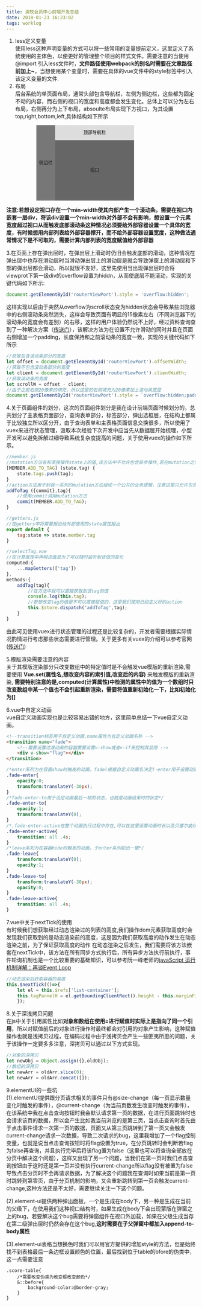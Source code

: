```yaml
---
title: 澳牧会员中心前端开发总结
date: 2018-01-23 16:23:02
tags: worklog
---
```

1. less定义变量   
使用less这种声明变量的方式可以将一些常用的变量提前定义，这里定义了系统使用的主体色，以便更好的管理整个项目的样式文件。需要注意的当使用@import 引入less文件时，**文件路径使用webpack的别名时需要在文章路径前加上~**，当想使用某个变量时，需要在具体的vue文件中的style标签中引入该定义变量的文件.
2. 布局  
后台系统的单页面布局，通常头部包含导航栏，左侧为侧边栏，这些都为固定不动的内容，而右侧的视口的宽度和高度都会发生变化。总体上可以分为左右布局，右侧再分为上下布局，absoulte布局实现下方视口，为其设置top,right,bottom,left,具体结构如下所示


<html>
<div style="width:260px;height:200px;background-color:#555555;display:flex;font-size:12px;margin-left:80px;"><div style="background-color:#777777;float:left;width:50px;height:200px;line-height:200px;text-align:center;">侧边栏</div><div style="width:210px;height:200px;"><div style="height:40px;line-height:40px;background-color:#DDDDDD;text-align:center;color:#000;">顶部导航栏</div><div style="height:160px;line-height:160px;background-color:#666666;text-align:center;">视口</div></div>

</div>
</html>

**注意:若想设定视口存在一个min-width使其内部产生一个滚动条，需要在视口内嵌套一层div，将该div设置一个min-width对外部不会有影响，想设置一个元素宽度超过视口从而触发底部滚动条这种情况必须要给外部容器设置一个具体的宽度，有时候想用内部列表给外部容器撑开，而不给外部容器设置宽度，这种做法通常情况下是不可取的，需要计算内部列表的宽度赋值给外部容器**

3.在页面上存在弹出层时，在弹出层上滑动时仍旧会触发底部的滑动，这种情况在弹出层中也存在滑动层时当滑动弹出层上的滑动层是就会导致弹窗上的滑动层和下部的弹出层都会滑动，所以就很不友好，这里先使用当出现弹出层时会将viewprot下第一级div的overflow设置为hiddn，从而使底层不能滚动，实现的关键代码如下所示:
```javascript
document.getElementById('routerViewPort').style = 'overflow:hidden';
```
这样实现以后由于突然从overflow为scroll状态变为hidden状态会导致某些浏览器中的右侧滚动条突然消失，这样会导致页面有明显的15像素左右（不同浏览器下的滚动条的宽度会有差别）的右移，这样的用户体验仍然说不上好，经过资料查询查到了一种解决方案（[传送门](http://yujiangshui.com/review-how-to-make-popup-mask-effect/)），该解决方法为在设置不允许滑动的同时并且在页面右侧增加一个padding，长度保持和之前滚动条的宽度一致，实现的关键代码如下所示
```javascript
//获取包含滚动条部分的宽度
let offset = document.getElementById('routerViewPort').offsetWidth;
//获取不包含滚动条部分的宽度
let client = document.getElementById('routerViewPort').clientWidth; 
//获取滚动条的宽度
let scrollW = offset - client;
//由于之前右侧20像素的填充，所以这里的右侧填充为20像素加上滚动条宽度
document.getElementById('routerViewPort').style = `overflow:hidden;padding:20px ${20+scrollW}px 20px 20px;`;
```

4.关于页面组件的划分，这次的页面组件划分是我在设计前端页面时候划分的，总共划分了主表格页面部分，查询表单部分，标签部分，弹出选框层，在结构上都属于比较独立所以区分开，由于查询表单和主表格页面信息交换很多，所以使用了vuex来进行状态管理，汲取本次经验下次开发中应当先从数据层开始梳理，小型开发可以避免拆解过细导致系统复杂度提高的问题，关于使用vuex的操作如下所示。
```javascript
//member.js
//mutation方法有权直接操作state上的值,该方法中不允许包含异步操作,若在mutation之外对state的值进行更改将会报出错误
[MEMBER.ADD_TO_TAG] (state,tag) {
    state.tags.push(tag);
}
//action方法用于封装一系列的mutation方法组成一个公共的业务逻辑，注意这里只允许包含两个参数
addToTag ({commit},tag){
    //使用commit调用mutation方法
    commit(MEMBER.ADD_TO_TAG);
}
```

```javascript
//getters.js
//在getters中将需要报出给外部使用的state属性报出
export default {
    tag:state => state.member.tag
}
```

```javascript
//selectTag.vue
//在计算属性中声明该值是为了可以随时监听到该值的变化
computed:{
    ...mapGetters(['tag'])
},
methods:{
    addTag(tag){
        //在方法中就可以直接获取到该tag的值
        console.log(this.tag);
        //若想改变tag的值是不可以直接赋值的，这里我们使用已经定义好的action
        this.$store.dispatch('addToTag',tag);
    }
}
```

由此可见使用vuex进行状态管理的过程还是比较复杂的，开发者需要根据实际情况酌情进行考虑那些状态需要进行管理。关于更多有关vuex的介绍可以参考官网([传送门](https://cn.vuejs.org/v2/guide/state-management.html))

5.模版渲染需要注意的内容  
关于其模版渲染部分只改变数组中的特定值时是不会触发vue模版的重新渲染,需要使用
**Vue.set(属性名,想改变内容的索引值,改变后的内容)**
来触发模版的重新渲染,
**需要特别注意的是,computed(计算属性)中检测的属性中的值为一个数组时只改变数组中某一个值也不会引起重新渲染，需要将值重新初始化一下，比如初始化为[]**

6.vue中自定义动画  
vue自定义动画实现也是比较容易出错的地方，这里简单总结一下vue自定义动画。
```html
<!--transition标签用于自定义动画,name属性为自定义动画名称 -->
<transition name="fade">
    <!--需要设置过渡动画的容器需要设置v-show或者v-if来控制其显隐 -->
    <div v-show="flag"></div>
</transition>
```

```css
/*enter系列为在容器show时触发的动画，fade(根据自定义动画名决定)-enter用于设置动画第一帧的状态，也就是动画的初始状态*/
.fade-enter{
    opacity:0;
    transform:translateY(-30px);
}
/*fade-enter-to用于设定动画最后一帧的状态，也就是动画结束时的状态*/
.fade-enter-to{
    opacity:1;
    transform:translateY(0);
}
/*.fade-enter-active在整个动画执行过程中存在,可以在这里设置动画时长以及贝塞尔曲线等*/
.fade-enter-active{
    transition: all .4s;
}
/*leave系列为在容器hide时触发的动画，于enter系列如出一辙*/
.fade-leave{
    transform:translateY(0);
    opacity:1;
}
.fade-leave-to{
    transform:translateY(-30px);
    opacity:0;
}
.fade-leave-active{
    transition: all .4s;
}

```

7.vue中关于nextTick的使用  
有时候我们想获取经过动态渲染过的列表的高度,我们操作dom元素获取高度时会发现我们获取到的是动态渲染前的高度，这是因为我们获取高度的动作发生在动态渲染之前，为了保证获取高度的动作 在动态渲染之后发生，我们需要将该方法嵌套在nextTick中，该方法在所有同步方式执行后，所有异步方法执行前执行，事件轮询机制也是一个比较重要的基础知识，可以参考阮一峰老师的[javaScript 运行机制详解：再谈Event Loop](http://www.ruanyifeng.com/blog/2014/10/event-loop.html)
```javascript
//动态渲染后获取容器的高度
this.$nextTick(()=>{
    let el = this.$refs['list-container'];
    this.tagPannelH = el.getBoundingClientRect().height - this.marginFix;
    });
```

8.关于深浅拷贝问题       
在js中关于引用属性比如**对象和数组在使用=进行赋值时实际上是指向了同一个引用**，所以对赋值前后的对象进行操作时最终都会对引用的对象产生影响，这种赋值操作也就是浅拷贝过程，在编码过程中由于浅拷贝会产生一些匪夷所思的问题，关于该操作一定要多多注意，深拷贝可以通过以下方式实现。
```javascript
//对象的深拷贝
let newObj = Object.assign({},oldObj);
//数组的深拷贝
let newArr = oldArr.slice(0);
let newArr = oldArr.concat([]);
```

9.elementUI的一些坑  
(1).elementUI提供跟分页请求相关的事件只有@size-change（每一页显示数量变化时触发的事件），@current-change（为当前页数发生改变时触发的事件），在该系统中我在点击查询按钮时我会默认请求第一页的数据，在进行页面跳转时也会请求该页的数据，所以会产生比如我当前浏览的是第三页，当点击查询时首先由于点击事件请求一次第一页的数据，页面又从第三页跳转到了第一页又会触发current-change请求一次数据，导致二次请求的bug，这里我增加了一个flag控制变量，也就是说当点击查询按钮时将flag设置为true，在分页跳转时会判断若flag为false再查询，并且执行完毕后将该flag置为false（这里也可以将查询全部放在分页中解决这个问题），这样又出现了另一个问题，当我们在第一页时我们点击查询按钮由于这时还是第一页并没有执行current-change所以flag没有被置为false导致点击分页时不会再请求数据，为了解决这个问题我在查询时如果当前是第一页时跳转到第零页，由于分页机制的影响，又会重新跳转到第一页会触发current-change,这种方法还是不太好，需要继续关注一下这个问题。

(2).element-ui提供两种弹出面板，一个是生成在body下，另一种是生成在当前的父级下，在使用我们这种视口结构时，如果生成在body下会出现蒙版在弹窗之上的bug，若要解决这个bug需要将弹窗组件在视口外加载，如果在父级生成当存在第二级弹出层时仍然会存在这个bug,**这时需要在子父弹窗中都加入append-to-body属性**  

(3).element-ui表格当想换色时我们可以用官方提供的增加style的方法，但是始终找不到表格最后一条边框设置颜色的位置，最后找到位于table的bfore的伪类中，这一点需要注意
```less
.score-table{
    /*需要改变伪类为改变框改变颜色*/
    &::before{
        background-color:@border-gray;
    }
}
```











